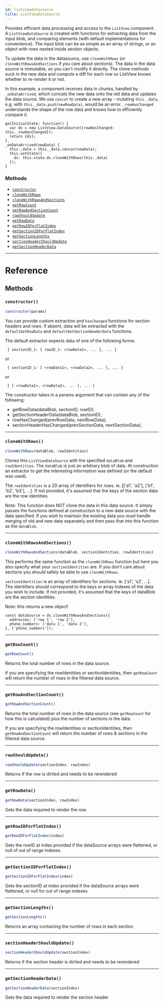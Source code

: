 ```yaml
---
id: listviewdatasource
title: ListViewDataSource
---
```


Provides efficient data processing and access to the
`ListView` component.  A `ListViewDataSource` is created with functions for
extracting data from the input blob, and comparing elements (with default
implementations for convenience).  The input blob can be as simple as an
array of strings, or an object with rows nested inside section objects.

To update the data in the datasource, use `cloneWithRows` (or
`cloneWithRowsAndSections` if you care about sections).  The data in the
data source is immutable, so you can't modify it directly.  The clone methods
suck in the new data and compute a diff for each row so ListView knows
whether to re-render it or not.

In this example, a component receives data in chunks, handled by
`_onDataArrived`, which concats the new data onto the old data and updates the
data source.  We use `concat` to create a new array - mutating `this._data`,
e.g. with `this._data.push(newRowData)`, would be an error. `_rowHasChanged`
understands the shape of the row data and knows how to efficiently compare
it.

```
getInitialState: function() {
  var ds = new ListView.DataSource({rowHasChanged: this._rowHasChanged});
  return {ds};
},
_onDataArrived(newData) {
  this._data = this._data.concat(newData);
  this.setState({
    ds: this.state.ds.cloneWithRows(this._data)
  });
}
```


### Methods

- [`constructor`](docs/listviewdatasource.html#constructor)
- [`cloneWithRows`](docs/listviewdatasource.html#clonewithrows)
- [`cloneWithRowsAndSections`](docs/listviewdatasource.html#clonewithrowsandsections)
- [`getRowCount`](docs/listviewdatasource.html#getrowcount)
- [`getRowAndSectionCount`](docs/listviewdatasource.html#getrowandsectioncount)
- [`rowShouldUpdate`](docs/listviewdatasource.html#rowshouldupdate)
- [`getRowData`](docs/listviewdatasource.html#getrowdata)
- [`getRowIDForFlatIndex`](docs/listviewdatasource.html#getrowidforflatindex)
- [`getSectionIDForFlatIndex`](docs/listviewdatasource.html#getsectionidforflatindex)
- [`getSectionLengths`](docs/listviewdatasource.html#getsectionlengths)
- [`sectionHeaderShouldUpdate`](docs/listviewdatasource.html#sectionheadershouldupdate)
- [`getSectionHeaderData`](docs/listviewdatasource.html#getsectionheaderdata)




---

# Reference

## Methods

### `constructor()`

```javascript
constructor(params)
```


You can provide custom extraction and `hasChanged` functions for section
headers and rows.  If absent, data will be extracted with the
`defaultGetRowData` and `defaultGetSectionHeaderData` functions.

The default extractor expects data of one of the following forms:

     { sectionID_1: { rowID_1: <rowData1>, ... }, ... }

   or

     { sectionID_1: [ <rowData1>, <rowData2>, ... ], ... }

   or

     [ [ <rowData1>, <rowData2>, ... ], ... ]

The constructor takes in a params argument that can contain any of the
following:

- getRowData(dataBlob, sectionID, rowID);
- getSectionHeaderData(dataBlob, sectionID);
- rowHasChanged(prevRowData, nextRowData);
- sectionHeaderHasChanged(prevSectionData, nextSectionData);




---

### `cloneWithRows()`

```javascript
cloneWithRows(dataBlob, rowIdentities)
```


Clones this `ListViewDataSource` with the specified `dataBlob` and
`rowIdentities`. The `dataBlob` is just an arbitrary blob of data. At
construction an extractor to get the interesting information was defined
(or the default was used).

The `rowIdentities` is a 2D array of identifiers for rows.
ie. [['a1', 'a2'], ['b1', 'b2', 'b3'], ...].  If not provided, it's
assumed that the keys of the section data are the row identities.

Note: This function does NOT clone the data in this data source. It simply
passes the functions defined at construction to a new data source with
the data specified. If you wish to maintain the existing data you must
handle merging of old and new data separately and then pass that into
this function as the `dataBlob`.




---

### `cloneWithRowsAndSections()`

```javascript
cloneWithRowsAndSections(dataBlob, sectionIdentities, rowIdentities)
```


This performs the same function as the `cloneWithRows` function but here
you also specify what your `sectionIdentities` are. If you don't care
about sections you should safely be able to use `cloneWithRows`.

`sectionIdentities` is an array of identifiers for sections.
ie. ['s1', 's2', ...].  The identifiers should correspond to the keys or array indexes
of the data you wish to include.  If not provided, it's assumed that the
keys of dataBlob are the section identities.

Note: this returns a new object!

```
const dataSource = ds.cloneWithRowsAndSections({
  addresses: ['row 1', 'row 2'],
  phone_numbers: ['data 1', 'data 2'],
}, ['phone_numbers']);
```




---

### `getRowCount()`

```javascript
getRowCount()
```


Returns the total number of rows in the data source.

If you are specifying the rowIdentities or sectionIdentities, then `getRowCount` will return the number of rows in the filtered data source.




---

### `getRowAndSectionCount()`

```javascript
getRowAndSectionCount()
```


Returns the total number of rows in the data source (see `getRowCount` for how this is calculated) plus the number of sections in the data.

If you are specifying the rowIdentities or sectionIdentities, then `getRowAndSectionCount` will return the number of rows & sections in the filtered data source.




---

### `rowShouldUpdate()`

```javascript
rowShouldUpdate(sectionIndex, rowIndex)
```


Returns if the row is dirtied and needs to be rerendered




---

### `getRowData()`

```javascript
getRowData(sectionIndex, rowIndex)
```


Gets the data required to render the row.




---

### `getRowIDForFlatIndex()`

```javascript
getRowIDForFlatIndex(index)
```


Gets the rowID at index provided if the dataSource arrays were flattened,
or null of out of range indexes.




---

### `getSectionIDForFlatIndex()`

```javascript
getSectionIDForFlatIndex(index)
```


Gets the sectionID at index provided if the dataSource arrays were flattened,
or null for out of range indexes.




---

### `getSectionLengths()`

```javascript
getSectionLengths()
```


Returns an array containing the number of rows in each section




---

### `sectionHeaderShouldUpdate()`

```javascript
sectionHeaderShouldUpdate(sectionIndex)
```


Returns if the section header is dirtied and needs to be rerendered




---

### `getSectionHeaderData()`

```javascript
getSectionHeaderData(sectionIndex)
```


Gets the data required to render the section header




